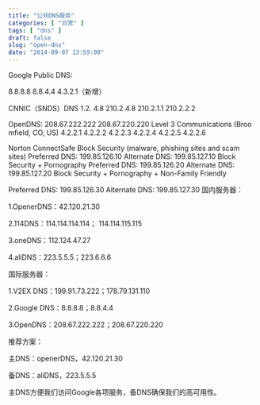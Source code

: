 ```yaml
---
title: "公共DNS服务"
categories: [ "日常" ]
tags: [ "dns" ]
draft: false
slug: "open-dns"
date: "2014-09-07 13:59:00"
---
```


Google Public DNS:

8.8.8.8
8.8.4.4
4.3.2.1（新增）


<!--more-->


CNNIC（SNDS）DNS
1.2. 4.8
210.2.4.8
210.2.1.1
210.2.2.2

OpenDNS:
208.67.222.222
208.67.220.220
Level 3 Communications (Broo
mfield, CO, US)
4.2.2.1
4.2.2.2
4.2.2.3
4.2.2.4
4.2.2.5
4.2.2.6

Norton ConnectSafe
Block Security (malware, phishing sites and scam sites)
Preferred DNS: 199.85.126.10
Alternate DNS: 199.85.127.10
Block Security + Pornography
Preferred DNS: 199.85.126.20
Alternate DNS: 199.85.127.20
Block Security + Pornography + Non-Family Friendly

Preferred DNS: 199.85.126.30
Alternate DNS: 199.85.127.30
国内服务器：

1.OpenerDNS：42.120.21.30

2.114DNS：114.114.114.114； 114.114.115.115

3.oneDNS：112.124.47.27

4.aliDNS：223.5.5.5；223.6.6.6

国际服务器：

1.V2EX DNS：199.91.73.222；178.79.131.110

2.Google DNS：8.8.8.8；8.8.4.4

3.OpenDNS：208.67.222.222；208.67.220.220

推荐方案：

主DNS：openerDNS，42.120.21.30

备DNS：aliDNS，223.5.5.5

主DNS方便我们访问Google各项服务，备DNS确保我们的高可用性。